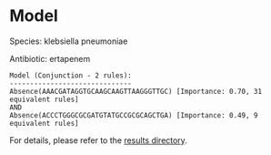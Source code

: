 
# Model

Species: klebsiella pneumoniae

Antibiotic: ertapenem

```
Model (Conjunction - 2 rules):
------------------------------
Absence(AAACGATAGGTGCAAGCAAGTTAAGGGTTGC) [Importance: 0.70, 31 equivalent rules]
AND
Absence(ACCCTGGGCGCGATGTATGCCGCGCAGCTGA) [Importance: 0.49, 9 equivalent rules]

```

For details, please refer to the [results directory](../../../../../results/scm_b/klebsiella%20pneumoniae/ertapenem/repeat_9/).

